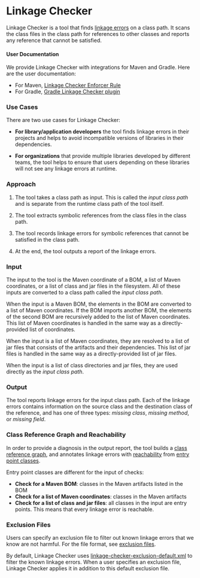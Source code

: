 # Linkage Checker

Linkage Checker is a tool that finds [linkage errors](
../library-best-practices/glossary.md#static-linkage-error) on a class
path. It scans the class files in the class path for references to other
classes and reports any reference that cannot be satisfied.

#### User Documentation

We provide Linkage Checker with integrations for Maven and Gradle. Here are the user documentation:

- For Maven, [Linkage Checker Enforcer Rule](
  https://github.com/GoogleCloudPlatform/cloud-opensource-java/wiki/Linkage-Checker-Enforcer-Rule)
- For Gradle, [Gradle Linkage Checker plugin](
  https://github.com/GoogleCloudPlatform/cloud-opensource-java/wiki/Linkage-Checker-with-Gradle)

### Use Cases
 
There are two use cases for Linkage Checker:

- **For library/application developers** the tool finds linkage
  errors in their projects and helps to avoid incompatible versions of libraries
  in their dependencies.

- **For organizations** that provide multiple libraries developed by different teams,
  the tool helps to ensure that users depending on these libraries will not see any
  linkage errors at runtime.

### Approach

1. The tool takes a class path as input. This is called the _input class
   path_ and is separate from the runtime class path of the tool itself.

2. The tool extracts symbolic references from the class files in the class path.

3. The tool records linkage errors for symbolic references that cannot be satisfied
   in the class path.

4. At the end, the tool outputs a report of the linkage errors.

### Input

The input to the tool is the Maven coordinate of a BOM, 
a list of Maven coordinates, or a list of class and jar files in the filesystem.
All of these inputs are converted to a class path called the _input class path_.

When the input is a Maven BOM, the elements in the BOM are
converted to a list of Maven coordinates.
If the BOM imports another BOM, the elements of the second BOM are recursively
added to the list of Maven coordinates. This list of Maven coordinates is handled
in the same way as a directly-provided list of coordinates.

When the input is a list of Maven coordinates, they are resolved to a list of jar files
that consists of the artifacts and their dependencies. This list of jar files is
handled in the same way as a directly-provided list of jar files.

When the input is a list of class directories and jar files,
they are used directly as the _input class path_.

### Output

The tool reports linkage errors for the input class path.
Each of the linkage errors contains information on the
source class and the destination class of the reference, and has one of three types:
_missing class_, _missing method_, or _missing field_.
     
### Class Reference Graph and Reachability

In order to provide a diagnosis in the output report, the tool builds a [class reference graph](
../library-best-practices/glossary.md#class-reference-graph),
and annotates linkage errors with [reachability](
../library-best-practices/glossary.md#reachability) from [entry point classes](
../library-best-practices/glossary.md#entry-point-class).

Entry point classes are different for the input of checks:
  - **Check for a Maven BOM**: classes in the Maven artifacts listed in the BOM
  - **Check for a list of Maven coordinates**: classes in the Maven artifacts
  - **Check for a list of class and jar files**: all classes in the input are entry points.
    This means that every linkage error is reachable.

### Exclusion Files

Users can specify an exclusion file to filter out known linkage errors that we know are not harmful.
For the file format, see [exclusion files](
https://github.com/GoogleCloudPlatform/cloud-opensource-java/wiki/Linkage-Checker-Exclusion-File).

By default, Linkage Checker uses [linkage-checker-exclusion-default.xml](
https://github.com/GoogleCloudPlatform/cloud-opensource-java/blob/master/dependencies/src/main/resources/linkage-checker-exclusion-default.xml)
to filter the known linkage errors. When a user specifies an exclusion file, Linkage Checker applies
it in addition to this default exclusion file.